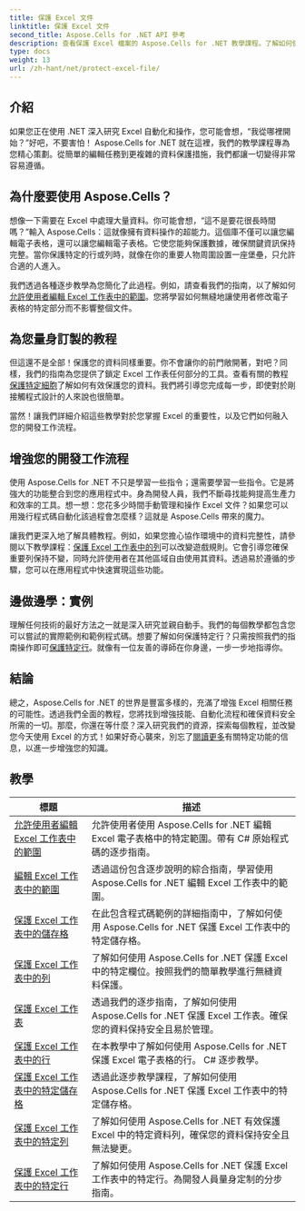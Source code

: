 ```yaml
---
title: 保護 Excel 文件
linktitle: 保護 Excel 文件
second_title: Aspose.Cells for .NET API 參考
description: 查看保護 Excel 檔案的 Aspose.Cells for .NET 教學課程。了解如何使用 C# 保護您的機密資料。
type: docs
weight: 13
url: /zh-hant/net/protect-excel-file/
---
```

## 介紹

如果您正在使用 .NET 深入研究 Excel 自動化和操作，您可能會想，“我從哪裡開始？”好吧，不要害怕！ Aspose.Cells for .NET 就在這裡，我們的教學課程專為您精心策劃。從簡單的編輯任務到更複雜的資料保護措施，我們都讓一切變得非常容易遵循。

## 為什麼要使用 Aspose.Cells？

想像一下需要在 Excel 中處理大量資料。你可能會想，“這不是要花很長時間嗎？”輸入 Aspose.Cells：這就像擁有資料操作的超能力。這個庫不僅可以讓您編輯電子表格，還可以讓您編輯電子表格。它使您能夠保護數據，確保關鍵資訊保持完整。當你保護特定的行或列時，就像在你的重要人物周圍設置一座堡壘，只允許合適的人進入。 

我們透過各種逐步教學為您簡化了此過程。例如，請查看我們的指南，以了解如何[允許使用者編輯 Excel 工作表中的範圍](./allow-user-to-edit-ranges-in-excel-worksheet/)。您將學習如何無縫地讓使用者修改電子表格的特定部分而不影響整個文件。 

## 為您量身訂製的教程

但這還不是全部！保護您的資料同樣重要。你不會讓你的前門敞開著，對吧？同樣，我們的指南為您提供了鎖定 Excel 工作表任何部分的工具。查看有關的教程[保護特定細胞](./protect-specific-cells-in-a-excel-worksheet/)了解如何有效保護您的資料。我們將引導您完成每一步，即使對於剛接觸程式設計的人來說也很簡單。

當然！讓我們詳細介紹這些教學對於您掌握 Excel 的重要性，以及它們如何融入您的開發工作流程。

## 增強您的開發工作流程 

使用 Aspose.Cells for .NET 不只是學習一些指令；還需要學習一些指令。它是將強大的功能整合到您的應用程式中。身為開發人員，我們不斷尋找能夠提高生產力和效率的工具。想一想：您花多少時間手動管理和操作 Excel 文件？如果您可以用幾行程式碼自動化該過程會怎麼樣？這就是 Aspose.Cells 帶來的魔力。

讓我們更深入地了解具體教程。例如，如果您擔心協作環境中的資料完整性，請參閱以下教學課程：[保護 Excel 工作表中的列](./protect-column-in-excel-worksheet/)可以改變遊戲規則。它會引導您確保重要列保持不變，同時允許使用者在其他區域自由使用其資料。透過易於遵循的步驟，您可以在應用程式中快速實現這些功能。

## 邊做邊學：實例 

理解任何技術的最好方法之一就是深入研究並親自動手。我們的每個教學都包含您可以嘗試的實際範例和範例程式碼。想要了解如何保護特定行？只需按照我們的指南操作即可[保護特定行](./protect-specific-row-in-excel-worksheet/)。就像有一位友善的導師在你身邊，一步一步地指導你。 

## 結論

總之，Aspose.Cells for .NET 的世界是豐富多樣的，充滿了增強 Excel 相關任務的可能性。透過我們全面的教程，您將找到增強技能、自動化流程和確保資料安全所需的一切。那麼，你還在等什麼？深入研究我們的資源，探索每個教程，並改變您今天使用 Excel 的方式！如果好奇心襲來，別忘了[閱讀更多](./protect-excel-worksheet/)有關特定功能的信息，以進一步增強您的知識。



## 教學 
| 標題 | 描述 |
| --- | --- |
| [允許使用者編輯 Excel 工作表中的範圍](./allow-user-to-edit-ranges-in-excel-worksheet/) | 允許使用者使用 Aspose.Cells for .NET 編輯 Excel 電子表格中的特定範圍。帶有 C# 原始程式碼的逐步指南。 |  
| [編輯 Excel 工作表中的範圍](./edit-ranges-in-excel-worksheet/) | 透過這份包含逐步說明的綜合指南，學習使用 Aspose.Cells for .NET 編輯 Excel 工作表中的範圍。 |  
| [保護 Excel 工作表中的儲存格](./protect-cells-in-excel-worksheet/) | 在此包含程式碼範例的詳細指南中，了解如何使用 Aspose.Cells for .NET 保護 Excel 工作表中的特定儲存格。 |  
| [保護 Excel 工作表中的列](./protect-column-in-excel-worksheet/) | 了解如何使用 Aspose.Cells for .NET 保護 Excel 中的特定欄位。按照我們的簡單教學進行無縫資料保護。 |  
| [保護 Excel 工作表](./protect-excel-worksheet/) | 透過我們的逐步指南，了解如何使用 Aspose.Cells for .NET 保護 Excel 工作表。確保您的資料保持安全且易於管理。 |  
| [保護 Excel 工作表中的行](./protect-row-in-excel-worksheet/) | 在本教學中了解如何使用 Aspose.Cells for .NET 保護 Excel 電子表格的行。 C# 逐步教學。 |  
| [保護 Excel 工作表中的特定儲存格](./protect-specific-cells-in-a-excel-worksheet/) | 透過此逐步教學課程，了解如何使用 Aspose.Cells for .NET 保護 Excel 工作表中的特定儲存格。 |  
| [保護 Excel 工作表中的特定列](./protect-specific-column-in-excel-worksheet/) | 了解如何使用 Aspose.Cells for .NET 有效保護 Excel 中的特定資料列，確保您的資料保持安全且無法變更。 |  
| [保護 Excel 工作表中的特定行](./protect-specific-row-in-excel-worksheet/) | 了解如何使用 Aspose.Cells for .NET 保護 Excel 工作表中的特定行。為開發人員量身定制的分步指南。 |  